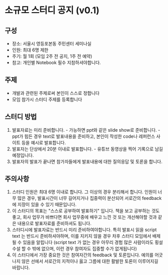 # 소규모 스터디 공지 (v0.1)
## 구성
  - 장소: 서울시 영등포본동 주민센터 세미나실
  - 인원: 최대 6명 제한
  - 주기: 월 1회 (모임 2주 전 공지, 1주 전 예약)
  - 참고: 개인별 Notebook 필수 지참하셔야합니다.
 
## 주제
  - 개발과 관련된 주제로써 본인이 스스로 정합니다
  - 모임 참가시 스터디 주제를 등록합니다
 
## 스터디 방법
  1) 발표자료는 미리 준비합니다.
    - 가능하면 ppt와 같은 slide show로 준비합니다.
    - ppt가 힘든 경우 text로 발표내용을 준비하고, 본인이 작성한 code나 레퍼런스 사이트 등을 예시로 발표합니다.
  2) 발표자는 단상에서 20분 이내로 발표합니다.
    - 유튜브 동영상을 찍어 기록으로 남길 예정입니다.
  3) 발표자의 발표가 끝나면 참가자들에게 발표내용에 대한 질의응답 및 토론을 합니다.
  
## 주의사항
  1) 스터디 인원은 최대 6명 이내로 합니다. 그 이상의 경우 분리해서 합니다.
     인원이 너무 많은 경우, 발표시간이 너무 길어지거나 집중력이 분산되어 서로간의 feedback에 지장이 있을 수 있기 때문입니다.
  2) 이 스터디의 목표는 "스스로 공부하여 발표하기" 입니다.
     책을 보고 공부하는 것도 좋고, 회사 업무가 바쁘다면 회사 업무중에 배우고 느낀 것 또는 개선해야할 것과 같은 내용으로 발표자료를 준비하셔도 됩니다.
  3) 스터디시에 발표자료는 반드시 미리 준비하여야합니다. 특히 발표시 읽을 script text 는 반드시 준비하셔야하며,
     이를 지키지 않을 경우 차후 스터디 모임에서 배제될 수 있음을 알립니다
     (script text 가 없는 경우 아무리 경험 많은 사람이라도 횡설수설 할 수 밖에 없으며, 이런 경우 참여자도 집중할 수가 없게됩니다)
  4) 이 스터디에서 가장 중요한 것은 참여자간의 feedback 및 토론입니다.
     예의를 어긋나지 않은 선에서 서로간의 지적이나 옳고 그름에 대한 활발한 토론이 이루어지길 바랍니다. 
